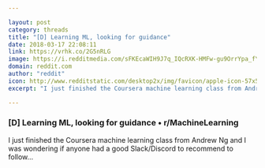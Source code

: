 ```yaml
---

layout: post
category: threads
title: "[D] Learning ML, looking for guidance"
date: 2018-03-17 22:08:11
link: https://vrhk.co/2G5nRLG
image: https://i.redditmedia.com/sFKEcaWIH9J7q_IQcRXK-HMFw-gu9OrrYpa_fYhgbW0.jpg?w=320&s=5bccc5f62bb86b6f98b185daea0ff9ef
domain: reddit.com
author: "reddit"
icon: http://www.redditstatic.com/desktop2x/img/favicon/apple-icon-57x57.png
excerpt: "I just finished the Coursera machine learning class from Andrew Ng and I was wondering if anyone had a good Slack/Discord to recommend to follow..."

---
```


### [D] Learning ML, looking for guidance • r/MachineLearning

I just finished the Coursera machine learning class from Andrew Ng and I was wondering if anyone had a good Slack/Discord to recommend to follow...